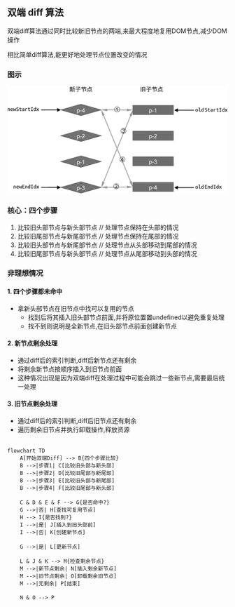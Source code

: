 ## 双端 diff 算法

双端diff算法通过同时比较新旧节点的两端,来最大程度地复用DOM节点,减少DOM操作

相比简单diff算法,能更好地处理节点位置改变的情况

### 图示
![图示](./image/双端diff.jpeg)

### 核心：四个步骤
1. 比较旧头部节点与新头部节点 // 处理节点保持在头部的情况
2. 比较旧尾部节点与新尾部节点 // 处理节点保持在尾部的情况  
3. 比较旧头部节点与新尾部节点 // 处理节点从头部移动到尾部的情况
4. 比较旧尾部节点与新头部节点 // 处理节点从尾部移动到头部的情况
   
### 非理想情况

#### 1. 四个步骤都未命中
- 拿新头部节点在旧节点中找可以复用的节点
   - 找到后将其插入旧头部节点前面,并将原位置置undefined以避免重复处理
   - 找不到则说明是全新节点,在旧头部节点前面创建新节点

#### 2. 新节点剩余处理
- 通过diff后的索引判断,diff后新节点还有剩余
- 将剩余新节点按顺序插入到旧节点前面
- 这种情况出现是因为双端diff在处理过程中可能会跳过一些新节点,需要最后统一处理

#### 3. 旧节点剩余处理 
- 通过diff后的索引判断,diff后旧节点还有剩余
- 遍历剩余旧节点并执行卸载操作,释放资源

```mermaid

flowchart TD
    A[开始双端Diff] --> B{四个步骤比较}
    B -->|步骤1| C[比较旧头部与新头部]
    B -->|步骤2| D[比较旧尾部与新尾部]
    B -->|步骤3| E[比较旧头部与新尾部]
    B -->|步骤4| F[比较旧尾部与新头部]
    
    C & D & E & F --> G{是否命中?}
    G -->|否| H[查找可复用节点]
    H --> I{是否找到?}
    I -->|是| J[插入到旧头部前]
    I -->|否| K[创建新节点]
    
    G -->|是| L[更新节点]
    
    L & J & K --> M{检查剩余节点}
    M -->|新节点剩余| N[插入剩余新节点]
    M -->|旧节点剩余| O[卸载剩余旧节点]
    M -->|无剩余| P[结束]
    
    N & O --> P

```
